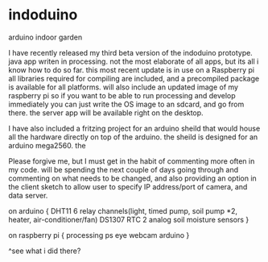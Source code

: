 indoduino
=========

arduino indoor garden



   I have recently released my third beta version of the indoduino prototype. java app writen in processing. not the most elaborate of all apps, but its all i know how to do so far. this most recent update is in use on a Raspberry pi all libraries required for compiling are included, and a precompiled package is available for all platforms. will also include an updated image of my raspberry pi so if you want to be able to run processing and develop immediately you can just write the OS image to an sdcard, and go from there. the server app will be available right on the desktop.

   I have also included a fritzing project for an arduino sheild that would house all the hardware directly on top of the arduino. the sheild is designed for an arduino mega2560. the 

   Please forgive me, but I must get in the habit of commenting more often in my code. will be spending the next couple of days going through and commenting on what needs to be changed, and also providing an option in the client sketch to allow user to specify IP address/port of camera, and data server.




on arduino {
DHT11
6 relay channels(light, timed pump, soil pump *2, heater, air-conditioner/fan)
DS1307 RTC
2 analog soil moisture sensors
}


on raspberry pi {
processing
ps eye webcam
arduino
}

 ^see what i did there?
 
 
 























